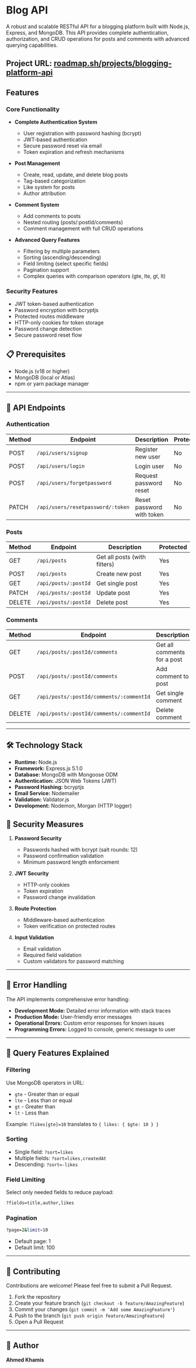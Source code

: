# Blog API

A robust and scalable RESTful API for a blogging platform built with Node.js, Express, and MongoDB. This API provides complete authentication, authorization, and CRUD operations for posts and comments with advanced querying capabilities.

## **Project URL:** [roadmap.sh/projects/blogging-platform-api](https://roadmap.sh/projects/blogging-platform-api)

## Features

### Core Functionality

- **Complete Authentication System**

  - User registration with password hashing (bcrypt)
  - JWT-based authentication
  - Secure password reset via email
  - Token expiration and refresh mechanisms

- **Post Management**

  - Create, read, update, and delete blog posts
  - Tag-based categorization
  - Like system for posts
  - Author attribution

- **Comment System**

  - Add comments to posts
  - Nested routing (posts/:postId/comments)
  - Comment management with full CRUD operations

- **Advanced Query Features**
  - Filtering by multiple parameters
  - Sorting (ascending/descending)
  - Field limiting (select specific fields)
  - Pagination support
  - Complex queries with comparison operators (gte, lte, gt, lt)

### Security Features

- JWT token-based authentication
- Password encryption with bcryptjs
- Protected routes middleware
- HTTP-only cookies for token storage
- Password change detection
- Secure password reset flow

## 📋 Prerequisites

- Node.js (v18 or higher)
- MongoDB (local or Atlas)
- npm or yarn package manager

---

## 🔌 API Endpoints

### Authentication

| Method | Endpoint                          | Description               | Protected |
| ------ | --------------------------------- | ------------------------- | --------- |
| POST   | `/api/users/signup`               | Register new user         | No        |
| POST   | `/api/users/login`                | Login user                | No        |
| POST   | `/api/users/forgetpassword`       | Request password reset    | No        |
| PATCH  | `/api/users/resetpassword/:token` | Reset password with token | No        |

### Posts

| Method | Endpoint             | Description                  | Protected |
| ------ | -------------------- | ---------------------------- | --------- |
| GET    | `/api/posts`         | Get all posts (with filters) | Yes       |
| POST   | `/api/posts`         | Create new post              | Yes       |
| GET    | `/api/posts/:postId` | Get single post              | Yes       |
| PATCH  | `/api/posts/:postId` | Update post                  | Yes       |
| DELETE | `/api/posts/:postId` | Delete post                  | Yes       |

### Comments

| Method | Endpoint                                 | Description                 | Protected |
| ------ | ---------------------------------------- | --------------------------- | --------- |
| GET    | `/api/posts/:postId/comments`            | Get all comments for a post | Yes       |
| POST   | `/api/posts/:postId/comments`            | Add comment to post         | Yes       |
| GET    | `/api/posts/:postId/comments/:commentId` | Get single comment          | Yes       |
| DELETE | `/api/posts/:postId/comments/:commentId` | Delete comment              | Yes       |

---

## 🛠️ Technology Stack

- **Runtime:** Node.js
- **Framework:** Express.js 5.1.0
- **Database:** MongoDB with Mongoose ODM
- **Authentication:** JSON Web Tokens (JWT)
- **Password Hashing:** bcryptjs
- **Email Service:** Nodemailer
- **Validation:** Validator.js
- **Development:** Nodemon, Morgan (HTTP logger)

## 🔐 Security Measures

1. **Password Security**

   - Passwords hashed with bcrypt (salt rounds: 12)
   - Password confirmation validation
   - Minimum password length enforcement

2. **JWT Security**

   - HTTP-only cookies
   - Token expiration
   - Password change invalidation

3. **Route Protection**

   - Middleware-based authentication
   - Token verification on protected routes

4. **Input Validation**
   - Email validation
   - Required field validation
   - Custom validators for password matching

---

## 🚦 Error Handling

The API implements comprehensive error handling:

- **Development Mode:** Detailed error information with stack traces
- **Production Mode:** User-friendly error messages
- **Operational Errors:** Custom error responses for known issues
- **Programming Errors:** Logged to console, generic message to user

---

## 🎯 Query Features Explained

### Filtering

Use MongoDB operators in URL:

- `gte` - Greater than or equal
- `lte` - Less than or equal
- `gt` - Greater than
- `lt` - Less than

Example: `?likes[gte]=10` translates to `{ likes: { $gte: 10 } }`

### Sorting

- Single field: `?sort=likes`
- Multiple fields: `?sort=likes,createdAt`
- Descending: `?sort=-likes`

### Field Limiting

Select only needed fields to reduce payload:

```bash
?fields=title,author,likes
```

### Pagination

```bash
?page=2&limit=10
```

- Default page: 1
- Default limit: 100

---

## 🤝 Contributing

Contributions are welcome! Please feel free to submit a Pull Request.

1. Fork the repository
2. Create your feature branch (`git checkout -b feature/AmazingFeature`)
3. Commit your changes (`git commit -m 'Add some AmazingFeature'`)
4. Push to the branch (`git push origin feature/AmazingFeature`)
5. Open a Pull Request

---

## 👤 Author

**Ahmed Khamis**
